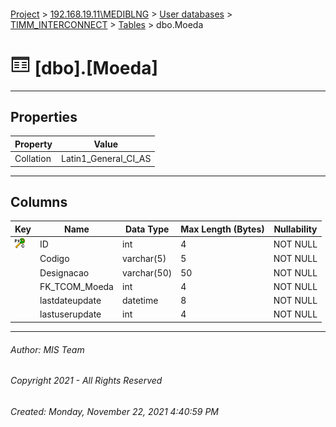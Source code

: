 #### 

[Project](../../../../index.md) > [192.168.19.11\\MEDIBLNG](../../../index.md) > [User databases](../../index.md) > [TIMM_INTERCONNECT](../index.md) > [Tables](Tables.md) > dbo.Moeda

# ![Tables](../../../../Images/Table32.png) [dbo].[Moeda]

---

## <a name="#properties"></a>Properties

| Property | Value |
|---|---|
| Collation | Latin1_General_CI_AS |


---

## <a name="#columns"></a>Columns

| Key | Name | Data Type | Max Length (Bytes) | Nullability |
|---|---|---|---|---|
| [![Cluster Primary Key PK_Moeda: ID](../../../../Images/pkcluster.png)](#indexes) | ID | int | 4 | NOT NULL |
|  | Codigo | varchar(5) | 5 | NOT NULL |
|  | Designacao | varchar(50) | 50 | NOT NULL |
|  | FK_TCOM_Moeda | int | 4 | NOT NULL |
|  | lastdateupdate | datetime | 8 | NOT NULL |
|  | lastuserupdate | int | 4 | NOT NULL |


---

###### Author:  MIS Team

###### Copyright 2021 - All Rights Reserved

###### Created: Monday, November 22, 2021 4:40:59 PM

